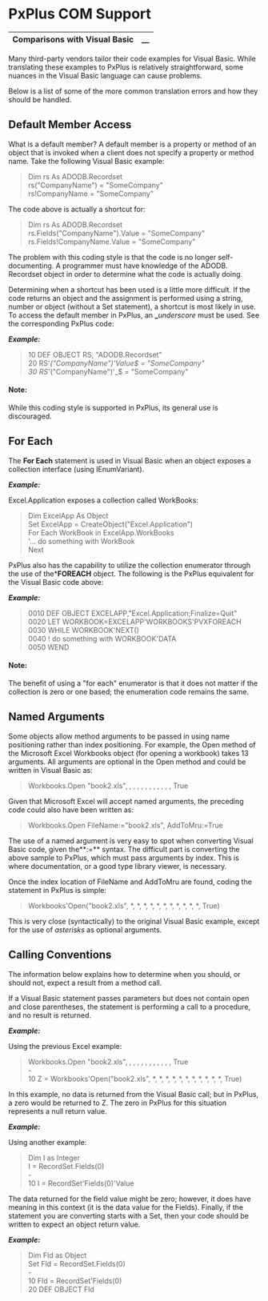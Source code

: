 # PxPlus COM Support

**Comparisons with Visual Basic** |  **__**  
---|---  
  
Many third-party vendors tailor their code examples for Visual Basic. While translating these examples to PxPlus is relatively straightforward, some nuances in the Visual Basic language can cause problems.

Below is a list of some of the more common translation errors and how they should be handled.

## Default Member Access

What is a default member? A default member is a property or method of an object that is invoked when a client does not specify a property or method name. Take the following Visual Basic example:

> Dim rs As ADODB.Recordset   
> rs("CompanyName") = "SomeCompany"   
> rs!CompanyName = "SomeCompany"

The code above is actually a shortcut for:

> Dim rs As ADODB.Recordset   
> rs.Fields("CompanyName").Value = "SomeCompany"   
> rs.Fields!CompanyName.Value = "SomeCompany"

The problem with this coding style is that the code is no longer self-documenting. A programmer must have knowledge of the ADODB. Recordset object in order to determine what the code is actually doing.

Determining when a shortcut has been used is a little more difficult. If the code returns an object and the assignment is performed using a string, number or object (without a Set statement), a shortcut is most likely in use. To access the default member in PxPlus, an **_**_underscore_ must be used. See the corresponding PxPlus code:

**_Example:_**

> 10 DEF OBJECT RS, "ADODB.Recordset"   
>  20 RS'_("CompanyName")'Value$ = "SomeCompany"   
>  30 RS'_("CompanyName")'_$ = "SomeCompany"

#### **Note:**  
While this coding style is supported in PxPlus, its general use is discouraged.

## For Each

The **For Each** statement is used in Visual Basic when an object exposes a collection interface (using IEnumVariant).

**_Example:_**

Excel.Application exposes a collection called WorkBooks:

> Dim ExcelApp As Object  
>  Set ExcelApp = CreateObject("Excel.Application")  
>  For Each WorkBook in ExcelApp.WorkBooks  
>  '... do something with WorkBook  
>  Next

PxPlus also has the capability to utilize the collection enumerator through the use of the***FOREACH** object. The following is the PxPlus equivalent for the Visual Basic code above:

**_Example:_**

> 0010 DEF OBJECT EXCELAPP,"Excel.Application;Finalize=Quit"  
>  0020 LET WORKBOOK=EXCELAPP'WORKBOOKS'PVXFOREACH  
>  0030 WHILE WORKBOOK'NEXT()  
>  0040 ! do something with WORKBOOK'DATA  
>  0050 WEND

#### **Note:**  
The benefit of using a "for each" enumerator is that it does not matter if the collection is zero or one based; the enumeration code remains the same.

## Named Arguments

Some objects allow method arguments to be passed in using name positioning rather than index positioning. For example, the Open method of the Microsoft Excel Workbooks object (for opening a workbook) takes 13 arguments. All arguments are optional in the Open method and could be written in Visual Basic as:

> Workbooks.Open "book2.xls", , , , , , , , , , , , True

Given that Microsoft Excel will accept named arguments, the preceding code could also have been written as:

> Workbooks.Open FileName:="book2.xls", AddToMru:=True

The use of a named argument is very easy to spot when converting Visual Basic code, given the**:=** syntax. The difficult part is converting the above sample to PxPlus, which must pass arguments by index. This is where documentation, or a good type library viewer, is necessary.

Once the index location of FileName and AddToMru are found, coding the statement in PxPlus is simple:

> Workbooks'Open("book2.xls", *, *, *, *, *, *, *, *, *, *, *, True)

This is very close (syntactically) to the original Visual Basic example, except for the use of _asterisks_ as optional arguments.

## Calling Conventions

The information below explains how to determine when you should, or should not, expect a result from a method call.

If a Visual Basic statement passes parameters but does not contain open and close parentheses, the statement is performing a call to a procedure, and no result is returned.

**_Example:_**

Using the previous Excel example:

> Workbooks.Open "book2.xls", , , , , , , , , , , , True  
>  \-   
>  10 Z = Workbooks'Open("book2.xls", *, *, *, *, *, *, *, *, *, *, *, True)

In this example, no data is returned from the Visual Basic call; but in PxPlus, a zero would be returned to Z. The zero in PxPlus for this situation represents a null return value.

**_Example:_**

Using another example:

> Dim I as Integer   
>  I = RecordSet.Fields(0)   
>  \-   
>  10 I = RecordSet'Fields(0)'Value

The data returned for the field value might be zero; however, it does have meaning in this context (it is the data value for the Fields). Finally, if the statement you are converting starts with a Set, then your code should be written to expect an object return value.

**_Example:_**

> Dim Fld as Object   
>  Set Fld = RecordSet.Fields(0)   
>  \-   
>  10 Fld = RecordSet'Fields(0)   
>  20 DEF OBJECT Fld 
